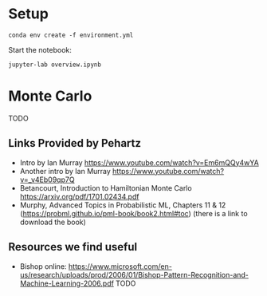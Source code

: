 # Setup

```
conda env create -f environment.yml
```

Start the notebook:
```
jupyter-lab overview.ipynb
```

# Monte Carlo 

TODO

## Links Provided by Pehartz

* Intro by Ian Murray https://www.youtube.com/watch?v=Em6mQQy4wYA
* Another intro by Ian Murray https://www.youtube.com/watch?v=_v4Eb09qp7Q
* Betancourt, Introduction to Hamiltonian Monte Carlo https://arxiv.org/pdf/1701.02434.pdf
* Murphy, Advanced Topics in Probabilistic ML, Chapters 11 & 12 (https://probml.github.io/pml-book/book2.html#toc) (there is a link to download the book)


## Resources we find useful
* Bishop online: https://www.microsoft.com/en-us/research/uploads/prod/2006/01/Bishop-Pattern-Recognition-and-Machine-Learning-2006.pdf
TODO